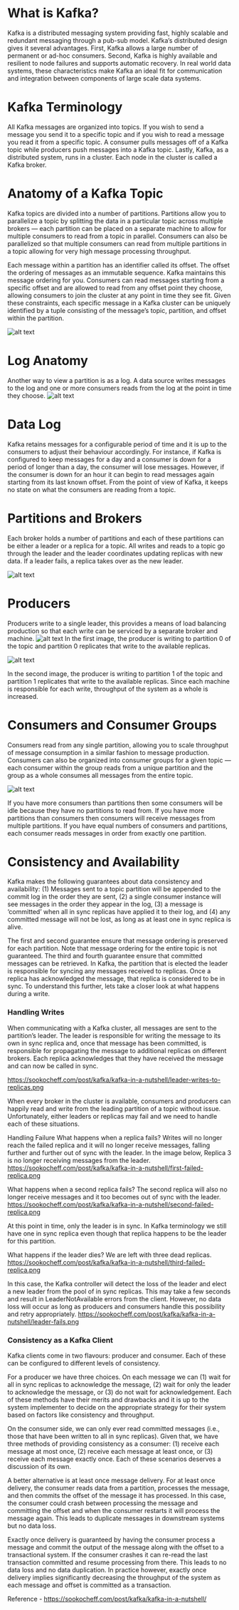 

# What is Kafka?
Kafka is a distributed messaging system providing fast, highly scalable and redundant messaging through a pub-sub model. 
Kafka’s distributed design gives it several advantages. 
First, Kafka allows a large number of permanent or ad-hoc consumers. 
Second, Kafka is highly available and resilient to node failures and supports automatic recovery. 
In real world data systems, these characteristics make Kafka an ideal fit for communication and integration between components of large scale data systems.

# Kafka Terminology
All Kafka messages are organized into topics. 
If you wish to send a message you send it to a specific topic and if you wish to read a message you read it from a specific topic. 
A consumer pulls messages off of a Kafka topic while producers push messages into a Kafka topic.
Lastly, Kafka, as a distributed system, runs in a cluster. 
Each node in the cluster is called a Kafka broker.

# Anatomy of a Kafka Topic
Kafka topics are divided into a number of partitions. 
Partitions allow you to parallelize a topic by splitting the data in a particular topic across multiple brokers — each partition can be placed on a separate machine to allow for multiple consumers to read from a topic in parallel. 
Consumers can also be parallelized so that multiple consumers can read from multiple partitions in a topic allowing for very high message processing throughput.

Each message within a partition has an identifier called its offset. 
The offset the ordering of messages as an immutable sequence. Kafka maintains this message ordering for you. 
Consumers can read messages starting from a specific offset and are allowed to read from any offset point they choose, allowing consumers to join the cluster at any point in time they see fit. 
Given these constraints, each specific message in a Kafka cluster can be uniquely identified by a tuple consisting of the message’s topic, partition, and offset within the partition.

![alt text](https://sookocheff.com/post/kafka/kafka-in-a-nutshell/log-anatomy.png)

# Log Anatomy
Another way to view a partition is as a log. 
A data source writes messages to the log and one or more consumers reads from the log at the point in time they choose. 
![alt text](https://sookocheff.com/post/kafka/kafka-in-a-nutshell/data-log.png)

# Data Log
Kafka retains messages for a configurable period of time and it is up to the consumers to adjust their behaviour accordingly. 
For instance, if Kafka is configured to keep messages for a day and a consumer is down for a period of longer than a day, the consumer will lose messages. 
However, if the consumer is down for an hour it can begin to read messages again starting from its last known offset. From the point of view of Kafka, it keeps no state on what the consumers are reading from a topic.

# Partitions and Brokers
Each broker holds a number of partitions and each of these partitions can be either a leader or a replica for a topic. 
All writes and reads to a topic go through the leader and the leader coordinates updating replicas with new data. 
If a leader fails, a replica takes over as the new leader.

![alt text](https://sookocheff.com/post/kafka/kafka-in-a-nutshell/partitions.png)

# Producers
Producers write to a single leader, this provides a means of load balancing production so that each write can be serviced by a separate broker and machine. 
![alt text](https://sookocheff.com/post/kafka/kafka-in-a-nutshell/producing-to-partitions.png)
In the first image, the producer is writing to partition 0 of the topic and partition 0 replicates that write to the available replicas.

![alt text](https://sookocheff.com/post/kafka/kafka-in-a-nutshell/producing-to-second-partition.png)

In the second image, the producer is writing to partition 1 of the topic and partition 1 replicates that write to the available replicas.
Since each machine is responsible for each write, throughput of the system as a whole is increased.

# Consumers and Consumer Groups
Consumers read from any single partition, allowing you to scale throughput of message consumption in a similar fashion to message production. 
Consumers can also be organized into consumer groups for a given topic — each consumer within the group reads from a unique partition and the group as a whole consumes all messages from the entire topic. 

![alt text](https://sookocheff.com/post/kafka/kafka-in-a-nutshell/consumer-groups.png)

If you have more consumers than partitions then some consumers will be idle because they have no partitions to read from. 
If you have more partitions than consumers then consumers will receive messages from multiple partitions. 
If you have equal numbers of consumers and partitions, each consumer reads messages in order from exactly one partition.

# Consistency and Availability
Kafka makes the following guarantees about data consistency and availability: 
(1) Messages sent to a topic partition will be appended to the commit log in the order they are sent,
(2) a single consumer instance will see messages in the order they appear in the log, 
(3) a message is ‘committed’ when all in sync replicas have applied it to their log, and 
(4) any committed message will not be lost, as long as at least one in sync replica is alive.

The first and second guarantee ensure that message ordering is preserved for each partition. 
Note that message ordering for the entire topic is not guaranteed.
The third and fourth guarantee ensure that committed messages can be retrieved. 
In Kafka, the partition that is elected the leader is responsible for syncing any messages received to replicas. 
Once a replica has acknowledged the message, that replica is considered to be in sync.
To understand this further, lets take a closer look at what happens during a write.

### Handling Writes
When communicating with a Kafka cluster, all messages are sent to the partition’s leader. The leader is responsible for writing the message to its own in sync replica and, once that message has been committed, is responsible for propagating the message to additional replicas on different brokers. Each replica acknowledges that they have received the message and can now be called in sync.

https://sookocheff.com/post/kafka/kafka-in-a-nutshell/leader-writes-to-replicas.png

When every broker in the cluster is available, consumers and producers can happily read and write from the leading partition of a topic without issue. Unfortunately, either leaders or replicas may fail and we need to handle each of these situations.

Handling Failure
What happens when a replica fails? Writes will no longer reach the failed replica and it will no longer receive messages, falling further and further out of sync with the leader. In the image below, Replica 3 is no longer receiving messages from the leader.
https://sookocheff.com/post/kafka/kafka-in-a-nutshell/first-failed-replica.png

What happens when a second replica fails? The second replica will also no longer receive messages and it too becomes out of sync with the leader.
https://sookocheff.com/post/kafka/kafka-in-a-nutshell/second-failed-replica.png

At this point in time, only the leader is in sync. In Kafka terminology we still have one in sync replica even though that replica happens to be the leader for this partition.

What happens if the leader dies? We are left with three dead replicas.
https://sookocheff.com/post/kafka/kafka-in-a-nutshell/third-failed-replica.png

In this case, the Kafka controller will detect the loss of the leader and elect a new leader from the pool of in sync replicas. This may take a few seconds and result in LeaderNotAvailable errors from the client. However, no data loss will occur as long as producers and consumers handle this possibility and retry appropriately.
https://sookocheff.com/post/kafka/kafka-in-a-nutshell/leader-fails.png

### Consistency as a Kafka Client
Kafka clients come in two flavours: producer and consumer. Each of these can be configured to different levels of consistency.

For a producer we have three choices. On each message we can (1) wait for all in sync replicas to acknowledge the message, (2) wait for only the leader to acknowledge the message, or (3) do not wait for acknowledgement. Each of these methods have their merits and drawbacks and it is up to the system implementer to decide on the appropriate strategy for their system based on factors like consistency and throughput.

On the consumer side, we can only ever read committed messages (i.e., those that have been written to all in sync replicas). Given that, we have three methods of providing consistency as a consumer: (1) receive each message at most once, (2) receive each message at least once, or (3) receive each message exactly once. Each of these scenarios deserves a discussion of its own.

A better alternative is at least once message delivery. For at least once delivery, the consumer reads data from a partition, processes the message, and then commits the offset of the message it has processed. In this case, the consumer could crash between processing the message and committing the offset and when the consumer restarts it will process the message again. This leads to duplicate messages in downstream systems but no data loss.

Exactly once delivery is guaranteed by having the consumer process a message and commit the output of the message along with the offset to a transactional system. If the consumer crashes it can re-read the last transaction committed and resume processing from there. This leads to no data loss and no data duplication. In practice however, exactly once delivery implies significantly decreasing the throughput of the system as each message and offset is committed as a transaction.




Reference - https://sookocheff.com/post/kafka/kafka-in-a-nutshell/
